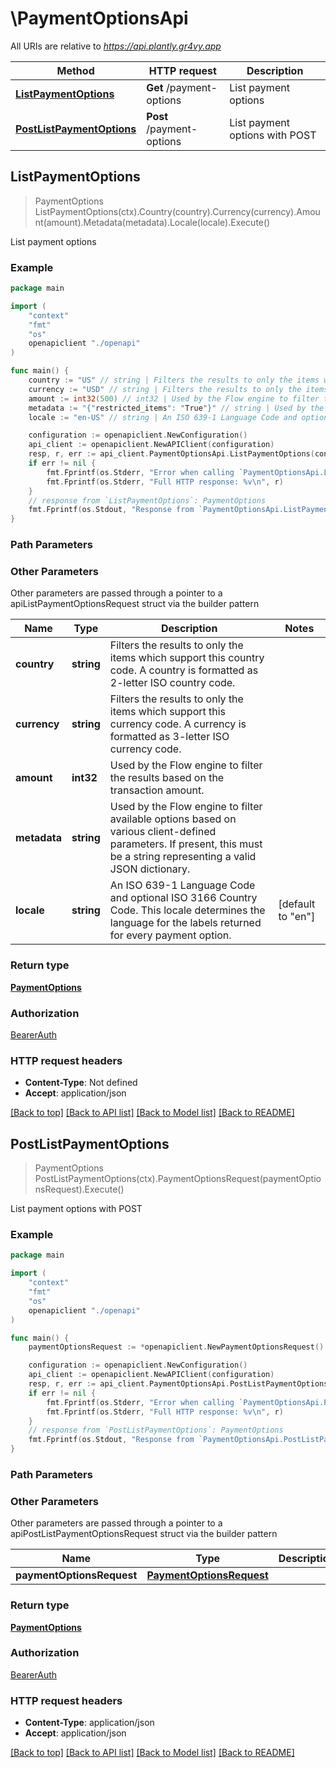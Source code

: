 # \PaymentOptionsApi

All URIs are relative to *https://api.plantly.gr4vy.app*

Method | HTTP request | Description
------------- | ------------- | -------------
[**ListPaymentOptions**](PaymentOptionsApi.md#ListPaymentOptions) | **Get** /payment-options | List payment options
[**PostListPaymentOptions**](PaymentOptionsApi.md#PostListPaymentOptions) | **Post** /payment-options | List payment options with POST



## ListPaymentOptions

> PaymentOptions ListPaymentOptions(ctx).Country(country).Currency(currency).Amount(amount).Metadata(metadata).Locale(locale).Execute()

List payment options



### Example

```go
package main

import (
    "context"
    "fmt"
    "os"
    openapiclient "./openapi"
)

func main() {
    country := "US" // string | Filters the results to only the items which support this country code. A country is formatted as 2-letter ISO country code. (optional)
    currency := "USD" // string | Filters the results to only the items which support this currency code. A currency is formatted as 3-letter ISO currency code. (optional)
    amount := int32(500) // int32 | Used by the Flow engine to filter the results based on the transaction amount. (optional)
    metadata := "{"restricted_items": "True"}" // string | Used by the Flow engine to filter available options based on various client-defined parameters. If present, this must be a string representing a valid JSON dictionary. (optional)
    locale := "en-US" // string | An ISO 639-1 Language Code and optional ISO 3166 Country Code. This locale determines the language for the labels returned for every payment option. (optional) (default to "en")

    configuration := openapiclient.NewConfiguration()
    api_client := openapiclient.NewAPIClient(configuration)
    resp, r, err := api_client.PaymentOptionsApi.ListPaymentOptions(context.Background()).Country(country).Currency(currency).Amount(amount).Metadata(metadata).Locale(locale).Execute()
    if err != nil {
        fmt.Fprintf(os.Stderr, "Error when calling `PaymentOptionsApi.ListPaymentOptions``: %v\n", err)
        fmt.Fprintf(os.Stderr, "Full HTTP response: %v\n", r)
    }
    // response from `ListPaymentOptions`: PaymentOptions
    fmt.Fprintf(os.Stdout, "Response from `PaymentOptionsApi.ListPaymentOptions`: %v\n", resp)
}
```

### Path Parameters



### Other Parameters

Other parameters are passed through a pointer to a apiListPaymentOptionsRequest struct via the builder pattern


Name | Type | Description  | Notes
------------- | ------------- | ------------- | -------------
 **country** | **string** | Filters the results to only the items which support this country code. A country is formatted as 2-letter ISO country code. | 
 **currency** | **string** | Filters the results to only the items which support this currency code. A currency is formatted as 3-letter ISO currency code. | 
 **amount** | **int32** | Used by the Flow engine to filter the results based on the transaction amount. | 
 **metadata** | **string** | Used by the Flow engine to filter available options based on various client-defined parameters. If present, this must be a string representing a valid JSON dictionary. | 
 **locale** | **string** | An ISO 639-1 Language Code and optional ISO 3166 Country Code. This locale determines the language for the labels returned for every payment option. | [default to &quot;en&quot;]

### Return type

[**PaymentOptions**](PaymentOptions.md)

### Authorization

[BearerAuth](../README.md#BearerAuth)

### HTTP request headers

- **Content-Type**: Not defined
- **Accept**: application/json

[[Back to top]](#) [[Back to API list]](../README.md#documentation-for-api-endpoints)
[[Back to Model list]](../README.md#documentation-for-models)
[[Back to README]](../README.md)


## PostListPaymentOptions

> PaymentOptions PostListPaymentOptions(ctx).PaymentOptionsRequest(paymentOptionsRequest).Execute()

List payment options with POST



### Example

```go
package main

import (
    "context"
    "fmt"
    "os"
    openapiclient "./openapi"
)

func main() {
    paymentOptionsRequest := *openapiclient.NewPaymentOptionsRequest() // PaymentOptionsRequest |  (optional)

    configuration := openapiclient.NewConfiguration()
    api_client := openapiclient.NewAPIClient(configuration)
    resp, r, err := api_client.PaymentOptionsApi.PostListPaymentOptions(context.Background()).PaymentOptionsRequest(paymentOptionsRequest).Execute()
    if err != nil {
        fmt.Fprintf(os.Stderr, "Error when calling `PaymentOptionsApi.PostListPaymentOptions``: %v\n", err)
        fmt.Fprintf(os.Stderr, "Full HTTP response: %v\n", r)
    }
    // response from `PostListPaymentOptions`: PaymentOptions
    fmt.Fprintf(os.Stdout, "Response from `PaymentOptionsApi.PostListPaymentOptions`: %v\n", resp)
}
```

### Path Parameters



### Other Parameters

Other parameters are passed through a pointer to a apiPostListPaymentOptionsRequest struct via the builder pattern


Name | Type | Description  | Notes
------------- | ------------- | ------------- | -------------
 **paymentOptionsRequest** | [**PaymentOptionsRequest**](PaymentOptionsRequest.md) |  | 

### Return type

[**PaymentOptions**](PaymentOptions.md)

### Authorization

[BearerAuth](../README.md#BearerAuth)

### HTTP request headers

- **Content-Type**: application/json
- **Accept**: application/json

[[Back to top]](#) [[Back to API list]](../README.md#documentation-for-api-endpoints)
[[Back to Model list]](../README.md#documentation-for-models)
[[Back to README]](../README.md)

